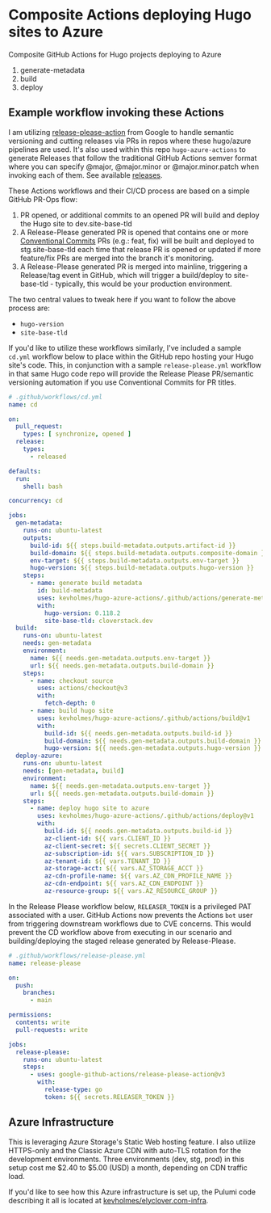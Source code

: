# Composite Actions deploying Hugo sites to Azure

Composite GitHub Actions for Hugo projects deploying to Azure

1. generate-metadata
1. build
1. deploy

## Example workflow invoking these Actions

I am utilizing [release-please-action](https://github.com/google-github-actions/release-please-action)
from Google to handle semantic versioning and cutting
releases via PRs in repos where these hugo/azure pipelines are used. It's also used within this repo `hugo-azure-actions`
to generate Releases that follow the traditional GitHub Actions semver format where you can specify
@major, @major.minor or @major.minor.patch when invoking each of them.
See available [releases](https://github.com/kevholmes/hugo-azure-actions/releases).

These Actions workflows and their CI/CD process are based on a simple GitHub PR-Ops flow:

1. PR opened, or additional commits to an opened PR will build and deploy the Hugo site to dev.site-base-tld
1. A Release-Please generated PR is opened that contains one or more [Conventional Commits](https://www.conventionalcommits.org/en/v1.0.0/)
PRs (e.g.: feat, fix) will be built and deployed to stg.site-base-tld each time that release PR is opened or updated if
more feature/fix PRs are merged into the branch it's monitoring.
1. A Release-Please generated PR is merged into mainline, triggering a Release/tag event in GitHub, which will
trigger a build/deploy to site-base-tld - typically, this would be your production environment.


The two central values to tweak here if you want to follow the above process are:

- `hugo-version`
- `site-base-tld`

If you'd like to utilize these workflows similarly, I've included a sample `cd.yml` workflow below
to place within the GitHub repo hosting your Hugo site's code. This, in conjunction with a sample `release-please.yml`
workflow in that same Hugo code repo will provide the Release Please PR/semantic versioning automation if you use
Conventional Commits for PR titles.

```yaml
# .github/workflows/cd.yml
name: cd

on:
  pull_request:
    types: [ synchronize, opened ]
  release:
    types:
      - released

defaults:
  run:
    shell: bash

concurrency: cd

jobs:
  gen-metadata:
    runs-on: ubuntu-latest
    outputs:
      build-id: ${{ steps.build-metadata.outputs.artifact-id }}
      build-domain: ${{ steps.build-metadata.outputs.composite-domain }}
      env-target: ${{ steps.build-metadata.outputs.env-target }}
      hugo-version: ${{ steps.build-metadata.outputs.hugo-version }}
    steps:
      - name: generate build metadata
        id: build-metadata
        uses: kevholmes/hugo-azure-actions/.github/actions/generate-metadata@v1
        with:
          hugo-version: 0.118.2
          site-base-tld: cloverstack.dev
  build:
    runs-on: ubuntu-latest
    needs: gen-metadata
    environment:
      name: ${{ needs.gen-metadata.outputs.env-target }}
      url: ${{ needs.gen-metadata.outputs.build-domain }}
    steps:
      - name: checkout source
        uses: actions/checkout@v3
        with:
          fetch-depth: 0
      - name: build hugo site
        uses: kevholmes/hugo-azure-actions/.github/actions/build@v1
        with:
          build-id: ${{ needs.gen-metadata.outputs.build-id }}
          build-domain: ${{ needs.gen-metadata.outputs.build-domain }}
          hugo-version: ${{ needs.gen-metadata.outputs.hugo-version }}
  deploy-azure:
    runs-on: ubuntu-latest
    needs: [gen-metadata, build]
    environment:
      name: ${{ needs.gen-metadata.outputs.env-target }}
      url: ${{ needs.gen-metadata.outputs.build-domain }}
    steps:
      - name: deploy hugo site to azure
        uses: kevholmes/hugo-azure-actions/.github/actions/deploy@v1
        with:
          build-id: ${{ needs.gen-metadata.outputs.build-id }}
          az-client-id: ${{ vars.CLIENT_ID }}
          az-client-secret: ${{ secrets.CLIENT_SECRET }}
          az-subscription-id: ${{ vars.SUBSCRIPTION_ID }}
          az-tenant-id: ${{ vars.TENANT_ID }}
          az-storage-acct: ${{ vars.AZ_STORAGE_ACCT }}
          az-cdn-profile-name: ${{ vars.AZ_CDN_PROFILE_NAME }}
          az-cdn-endpoint: ${{ vars.AZ_CDN_ENDPOINT }}
          az-resource-group: ${{ vars.AZ_RESOURCE_GROUP }}

```

In the Release Please workflow below, `RELEASER_TOKEN` is a privileged PAT associated with a user.
GitHub Actions now prevents the Actions `bot` user from triggering downstream workflows due to CVE concerns.
This would prevent the CD workflow above from executing in our scenario and building/deploying the staged release
generated by Release-Please.

```yaml
# .github/workflows/release-please.yml
name: release-please

on:
  push:
    branches:
      - main

permissions:
  contents: write
  pull-requests: write

jobs:
  release-please:
    runs-on: ubuntu-latest
    steps:
      - uses: google-github-actions/release-please-action@v3
        with:
          release-type: go
          token: ${{ secrets.RELEASER_TOKEN }}
```

## Azure Infrastructure

This is leveraging Azure Storage's Static Web hosting feature. I also utilize HTTPS-only and the Classic Azure CDN
with auto-TLS rotation for the development environments. Three environments (dev, stg, prod) in this setup cost me $2.40 to
$5.00 (USD) a month, depending on CDN traffic load.

If you'd like to see how this Azure infrastructure is set up, the Pulumi code describing it all is located at
[kevholmes/elyclover.com-infra](https://github.com/kevholmes/elyclover.com-infra).
